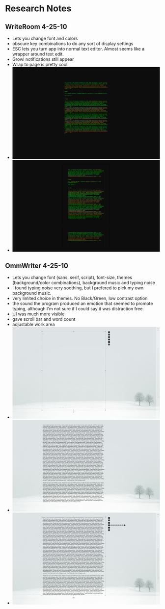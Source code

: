 # Research Notes

## WriteRoom 4-25-10

 * Lets you change font and colors
 * obscure key combinations to do any sort of display settings
 * ESC lets you turn app into normal text editor. Almost seems like a wrapper around text edit.
 * Growl notifications still appear
 * Wrap to page is pretty cool
 * [![normal type](http://github.com/icco/coffee_shop/raw/master/images/writeroom1.png)](http://github.com/icco/coffee_shop/raw/master/images/writeroom1.png)
 * [![page broken](http://github.com/icco/coffee_shop/raw/master/images/writeroom2.png)](http://github.com/icco/coffee_shop/raw/master/images/writeroom2.png)

## OmmWriter 4-25-10

 * Lets you change font (sans, serif, script), font-size, themes (background/color combinations), background music and typing noise
 * I found typing noise very soothing, but I prefered to pick my own background music.
 * very limited choice in themes. No Black/Green, low contrast option
 * the sound the program produced an emotion that seemed to promote typing, although I'm not sure if I could say it was distraction free.
 * UI was much more visible
 * gave scroll bar and word count
 * adjustable work area
 * [![blank page](http://github.com/icco/coffee_shop/raw/master/images/ommwriter1.png)](http://github.com/icco/coffee_shop/raw/master/images/ommwriter1.png)
 * [![normal type](http://github.com/icco/coffee_shop/raw/master/images/ommwriter2.png)](http://github.com/icco/coffee_shop/raw/master/images/ommwriter2.png)
 * [![menu on mouse move](http://github.com/icco/coffee_shop/raw/master/images/ommwriter3.png)](http://github.com/icco/coffee_shop/raw/master/images/ommwriter3.png)


